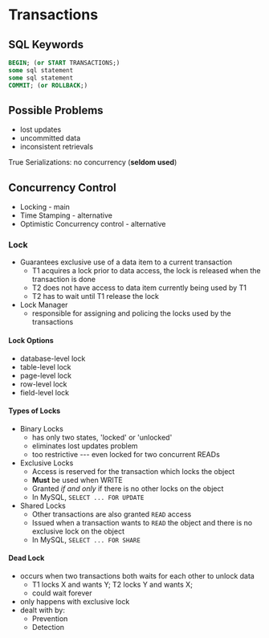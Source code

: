 # Transactions

## SQL Keywords

```SQL
BEGIN; (or START TRANSACTIONS;)
some sql statement
some sql statement
COMMIT; (or ROLLBACK;)
```

## Possible Problems

- lost updates
- uncommitted data
- inconsistent retrievals

True Serializations: no concurrency (**seldom used**)

## Concurrency Control

- Locking - main
- Time Stamping - alternative
- Optimistic Concurrency control - alternative

### Lock

- Guarantees exclusive use of a data item to a current transaction
    - T1 acquires a lock prior to data access, the lock is released when the transaction is done
    - T2 does not have access to data item currently being used by T1
    - T2 has to wait until T1 release the lock
- Lock Manager
    - responsible for assigning and policing the locks used by the transactions

#### Lock Options

- database-level lock
- table-level lock
- page-level lock
- row-level lock
- field-level lock

#### Types of Locks

- Binary Locks
    - has only two states, 'locked' or 'unlocked'
    - eliminates lost updates problem
    - too restrictive --- even locked for two concurrent READs
- Exclusive Locks
    - Access is reserved for the transaction which locks the object
    - **Must** be used when WRITE
    - Granted *if and only* if there is no other locks on the object
    - In MySQL, `SELECT ... FOR UPDATE`
- Shared Locks
    - Other transactions are also granted `READ` access
    - Issued when a transaction wants to `READ` the object and there is no exclusive lock on the object
    - In MySQL, `SELECT ... FOR SHARE`

#### Dead Lock

- occurs when two transactions both waits for each other to unlock data
    - T1 locks X and wants Y; T2 locks Y and wants X;
    - could wait forever
- only happens with exclusive lock
- dealt with by:
    - Prevention
    - Detection
